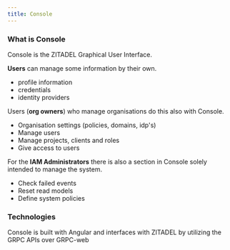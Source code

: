 ```yaml
---
title: Console
---
```


### What is Console

Console is the ZITADEL Graphical User Interface.

**Users** can manage some information by their own.
- profile information
- credentials
- identity providers

Users (**org owners**) who manage organisations do this also with Console.
- Organisation settings (policies, domains, idp's)
- Manage users
- Manage projects, clients and roles
- Give access to users


For the **IAM Administrators** there is also a section in Console solely intended to manage the system.
- Check failed events
- Reset read models
- Define system policies

### Technologies

Console is built with Angular and interfaces with ZITADEL by utilizing the GRPC APIs over GRPC-web